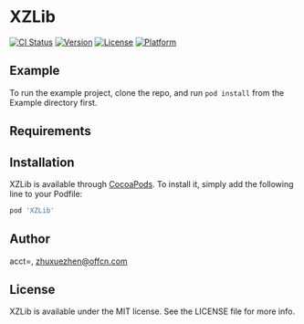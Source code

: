 # XZLib

[![CI Status](https://img.shields.io/travis/acct<blob>=<NULL>/XZLib.svg?style=flat)](https://travis-ci.org/acct<blob>=<NULL>/XZLib)
[![Version](https://img.shields.io/cocoapods/v/XZLib.svg?style=flat)](https://cocoapods.org/pods/XZLib)
[![License](https://img.shields.io/cocoapods/l/XZLib.svg?style=flat)](https://cocoapods.org/pods/XZLib)
[![Platform](https://img.shields.io/cocoapods/p/XZLib.svg?style=flat)](https://cocoapods.org/pods/XZLib)

## Example

To run the example project, clone the repo, and run `pod install` from the Example directory first.

## Requirements

## Installation

XZLib is available through [CocoaPods](https://cocoapods.org). To install
it, simply add the following line to your Podfile:

```ruby
pod 'XZLib'
```

## Author

acct<blob>=<NULL>, zhuxuezhen@offcn.com

## License

XZLib is available under the MIT license. See the LICENSE file for more info.
